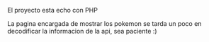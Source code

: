 El proyecto esta echo con PHP

La pagina encargada de mostrar los pokemon se tarda un poco en decodificar la informacion de la api, sea paciente :)
